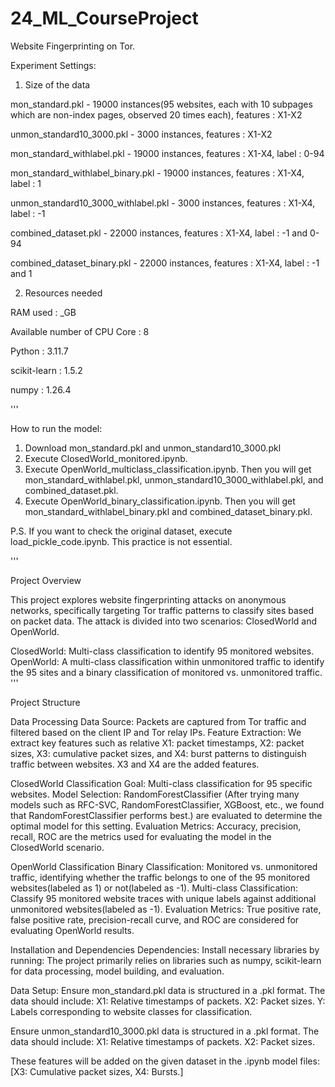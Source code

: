 # 24_ML_CourseProject
Website Fingerprinting on Tor.

Experiment Settings:

1) Size of the data

mon_standard.pkl - 19000 instances(95 websites, each with 10 subpages which are non-index pages, observed 20 times each), features : X1-X2

unmon_standard10_3000.pkl - 3000 instances, features : X1-X2


mon_standard_withlabel.pkl - 19000 instances, features : X1-X4, label : 0-94 

mon_standard_withlabel_binary.pkl - 19000 instances, features : X1-X4, label : 1

unmon_standard10_3000_withlabel.pkl - 3000 instances, features : X1-X4, label : -1

combined_dataset.pkl - 22000 instances, features : X1-X4, label : -1 and 0-94

combined_dataset_binary.pkl - 22000 instances, features : X1-X4, label : -1 and 1

2) Resources needed

RAM used : _GB

Available number of CPU Core : 8


Python : 3.11.7

scikit-learn : 1.5.2

numpy : 1.26.4

'''

How to run the model:

1. Download mon_standard.pkl and unmon_standard10_3000.pkl
2. Execute ClosedWorld_monitored.ipynb.
3. Execute OpenWorld_multiclass_classification.ipynb. Then you will get mon_standard_withlabel.pkl, unmon_standard10_3000_withlabel.pkl, and combined_dataset.pkl.
4. Execute OpenWorld_binary_classification.ipynb. Then you will get mon_standard_withlabel_binary.pkl and combined_dataset_binary.pkl.
   
P.S. If you want to check the original dataset, execute load_pickle_code.ipynb. This practice is not essential.

'''


Project Overview

This project explores website fingerprinting attacks on anonymous networks, specifically targeting Tor traffic patterns to classify sites based on packet data.
The attack is divided into two scenarios: ClosedWorld and OpenWorld.

ClosedWorld: Multi-class classification to identify 95 monitored websites.
OpenWorld: A multi-class classification within unmonitored traffic to identify the 95 sites and a binary classification of monitored vs. unmonitored traffic.
'''

Project Structure


Data Processing
Data Source: Packets are captured from Tor traffic and filtered based on the client IP and Tor relay IPs.
Feature Extraction: We extract key features such as relative X1: packet timestamps, X2: packet sizes, X3: cumulative packet sizes, and X4: burst patterns to distinguish traffic between websites.
X3 and X4 are the added features.



ClosedWorld Classification
Goal: Multi-class classification for 95 specific websites.
Model Selection: RandomForestClassifier (After trying many models such as RFC-SVC, RandomForestClassifier, XGBoost, etc., we found that RandomForestClassifier performs best.) are evaluated to determine the optimal model for this setting.
Evaluation Metrics: Accuracy, precision, recall, ROC are the metrics used for evaluating the model in the ClosedWorld scenario.

OpenWorld Classification
Binary Classification: Monitored vs. unmonitored traffic, identifying whether the traffic belongs to one of the 95 monitored websites(labeled as 1) or not(labeled as -1).
Multi-class Classification: Classify 95 monitored website traces with unique labels against additional unmonitored websites(labeled as -1).
Evaluation Metrics: True positive rate, false positive rate, precision-recall curve, and ROC are considered for evaluating OpenWorld results.



Installation and Dependencies
Dependencies: Install necessary libraries by running:
The project primarily relies on libraries such as numpy, scikit-learn for data processing, model building, and evaluation.



Data Setup:
Ensure mon_standard.pkl data is structured in a .pkl format. The data should include:
X1: Relative timestamps of packets.
X2: Packet sizes.
Y: Labels corresponding to website classes for classification.

Ensure unmon_standard10_3000.pkl data is structured in a .pkl format. The data should include:
X1: Relative timestamps of packets.
X2: Packet sizes.

These features will be added on the given dataset in the .ipynb model files: [X3: Cumulative packet sizes, X4: Bursts.]
